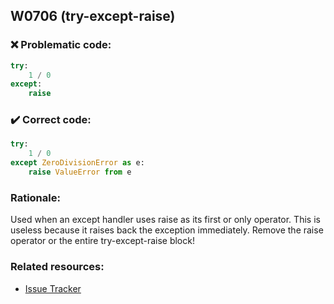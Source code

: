 ## W0706 (try-except-raise)

### :x: Problematic code:

```python
try:
    1 / 0
except:
    raise
```

### :heavy_check_mark: Correct code:

```python
try:
    1 / 0
except ZeroDivisionError as e:
    raise ValueError from e
```

### Rationale:

Used when an except handler uses raise as its first or only operator. This is
useless because it raises back the exception immediately. Remove the raise
operator or the entire try-except-raise block!

### Related resources:

- [Issue Tracker](https://github.com/PyCQA/pylint/issues?q=is%3Aissue+%22try-except-raise%22+OR+%22W0706%22)
